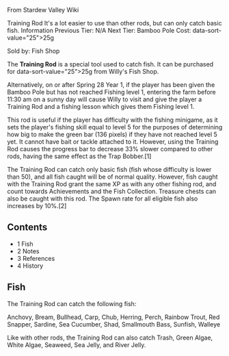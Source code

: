 From Stardew Valley Wiki

Training Rod It's a lot easier to use than other rods, but can only catch basic fish. Information Previous Tier: N/A Next Tier: Bamboo Pole Cost: data-sort-value="25"&gt;25g

Sold by: Fish Shop

The **Training Rod** is a special tool used to catch fish. It can be purchased for data-sort-value="25"&gt;25g from Willy's Fish Shop.

Alternatively, on or after Spring 28 Year 1, if the player has been given the Bamboo Pole but has not reached Fishing level 1, entering the farm before 11:30 am on a sunny day will cause Willy to visit and give the player a Training Rod and a fishing lesson which gives them Fishing level 1.

This rod is useful if the player has difficulty with the fishing minigame, as it sets the player's fishing skill equal to level 5 for the purposes of determining how big to make the green bar (136 pixels) if they have not reached level 5 yet. It cannot have bait or tackle attached to it. However, using the Training Rod causes the progress bar to decrease 33% slower compared to other rods, having the same effect as the Trap Bobber.\[1]

The Training Rod can catch only basic fish (fish whose difficulty is lower than 50), and all fish caught will be of normal quality. However, fish caught with the Training Rod grant the same XP as with any other fishing rod, and count towards Achievements and the Fish Collection. Treasure chests can also be caught with this rod. The Spawn rate for all eligible fish also increases by 10%.\[2]

## Contents

- 1 Fish
- 2 Notes
- 3 References
- 4 History

## Fish

The Training Rod can catch the following fish:

Anchovy, Bream, Bullhead, Carp, Chub, Herring, Perch, Rainbow Trout, Red Snapper, Sardine, Sea Cucumber, Shad, Smallmouth Bass, Sunfish, Walleye

Like with other rods, the Training Rod can also catch Trash, Green Algae, White Algae, Seaweed, Sea Jelly, and River Jelly.